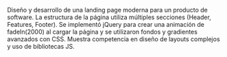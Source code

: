 Diseño y desarrollo de una landing page moderna para un producto de software. La estructura de la página utiliza múltiples secciones (Header, Features, Footer). Se implementó jQuery para crear una animación de fadeIn(2000) al cargar la página y se utilizaron fondos y gradientes avanzados con CSS. Muestra competencia en diseño de layouts complejos y uso de bibliotecas JS.
